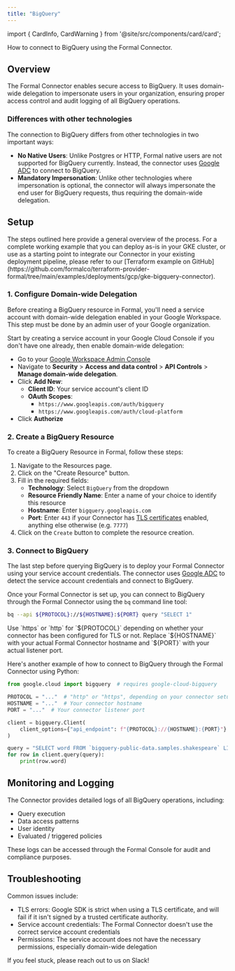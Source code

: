 ```yaml
---
title: "BigQuery"
---
```


import { CardInfo, CardWarning } from '@site/src/components/card/card';

<span className="page-description">How to connect to BigQuery using the Formal Connector.</span>

## Overview

The Formal Connector enables secure access to BigQuery. It uses domain-wide delegation to impersonate users in your organization, ensuring proper access control and audit logging of all BigQuery operations.

### Differences with other technologies

The connection to BigQuery differs from other technologies in two important ways:

- **No Native Users**: Unlike Postgres or HTTP, Formal native users are not supported for BigQuery currently. Instead, the connector uses [Google ADC](https://cloud.google.com/docs/authentication/application-default-credentials) to connect to BigQuery.
- **Mandatory Impersonation**: Unlike other technologies where impersonation is optional, the connector will always impersonate the end user for BigQuery requests, thus requiring the domain-wide delegation.

## Setup

<CardInfo>
The steps outlined here provide a general overview of the process. For a complete working example that you can deploy as-is in your GKE cluster, or use as a starting point to integrate our Connector in your existing deployment pipeline, please refer to our [Terraform example on GitHub](https://github.com/formalco/terraform-provider-formal/tree/main/examples/deployments/gcp/gke-bigquery-connector).
</CardInfo>

### 1. Configure Domain-wide Delegation

Before creating a BigQuery resource in Formal, you'll need a service account with domain-wide delegation enabled in your Google Workspace. This step must be done by an admin user of your Google organization.

Start by creating a service account in your Google Cloud Console if you don't have one already, then enable domain-wide delegation:

- Go to your [Google Workspace Admin Console](https://admin.google.com)
- Navigate to **Security** > **Access and data control** > **API Controls** > **Manage domain-wide delegation**.
- Click **Add New**:
  - **Client ID**: Your service account's client ID
  - **OAuth Scopes**:
    - `https://www.googleapis.com/auth/bigquery`
    - `https://www.googleapis.com/auth/cloud-platform`
- Click **Authorize**

### 2. Create a BigQuery Resource

To create a BigQuery Resource in Formal, follow these steps:

1. Navigate to the Resources page.
2. Click on the "Create Resource" button.
3. Fill in the required fields:
   - **Technology**: Select `BigQuery` from the dropdown
   - **Resource Friendly Name**: Enter a name of your choice to identify this resource
   - **Hostname**: Enter `bigquery.googleapis.com`
   - **Port**: Enter `443` if your Connector has [TLS certificates](/deploying-a-connector/tls-configuration) enabled, anything else otherwise (e.g. `7777`)
4. Click on the `Create` button to complete the resource creation.

### 3. Connect to BigQuery

The last step before querying BigQuery is to deploy your Formal Connector using your service account credentials. The connector uses [Google ADC](https://cloud.google.com/docs/authentication/application-default-credentials) to detect the service account credentials and connect to BigQuery.

Once your Formal Connector is set up, you can connect to BigQuery through the Formal Connector using the `bq` command line tool:

```bash
bq --api ${PROTOCOL}://${HOSTNAME}:${PORT} query "SELECT 1"
```

<CardInfo>
Use `https` or `http` for `${PROTOCOL}` depending on whether your connector has been configured for TLS or not. Replace `${HOSTNAME}` with your actual Formal Connector hostname and `${PORT}` with your actual listener port.
</CardInfo>

Here's another example of how to connect to BigQuery through the Formal Connector using Python:

```python
from google.cloud import bigquery  # requires google-cloud-bigquery

PROTOCOL = "..."  # "http" or "https", depending on your connector setup
HOSTNAME = "..."  # Your connector hostname
PORT = "..."  # Your connector listener port

client = bigquery.Client(
    client_options={"api_endpoint": f"{PROTOCOL}://{HOSTNAME}:{PORT}"}
)

query = "SELECT word FROM `bigquery-public-data.samples.shakespeare` LIMIT 10"
for row in client.query(query):
    print(row.word)
```

## Monitoring and Logging

The Connector provides detailed logs of all BigQuery operations, including:

- Query execution
- Data access patterns
- User identity
- Evaluated / triggered policies

These logs can be accessed through the Formal Console for audit and compliance purposes.

## Troubleshooting

Common issues include:

- TLS errors: Google SDK is strict when using a TLS certificate, and will fail if it isn't signed by a trusted certificate authority.
- Service account credentials: The Formal Connector doesn't use the correct service account credentials
- Permissions: The service account does not have the necessary permissions, especially domain-wide delegation

If you feel stuck, please reach out to us on Slack!

